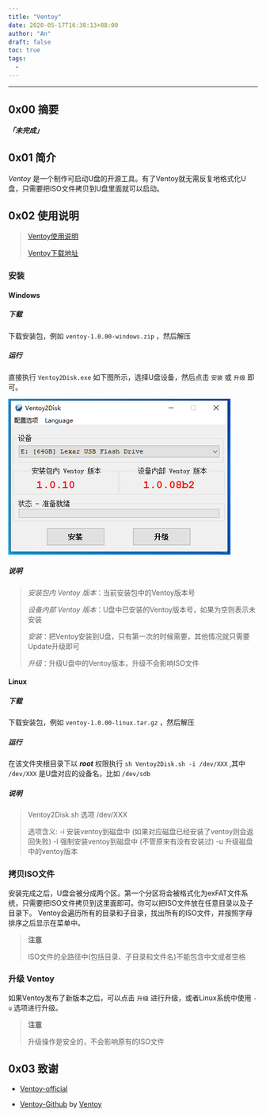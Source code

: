 ```yaml
---
title: "Ventoy"
date: 2020-05-17T16:38:13+08:00
author: "An"
draft: false
toc: true
tags: 
  - 
---
```




---

<!-- require APlayer -->
<link rel="stylesheet" href="https://cdn.jsdelivr.net/npm/aplayer/dist/APlayer.min.css">
<script src="https://cdn.jsdelivr.net/npm/aplayer/dist/APlayer.min.js"></script>
<!-- require MetingJS -->
<script src="https://cdn.jsdelivr.net/npm/meting@2/dist/Meting.min.js"></script>

<meting-js
        server="netease"
        type="song"
        id="19711382">
</meting-js>

## 0x00 摘要

***「未完成」***

## 0x01 简介

*Ventoy* 是一个制作可启动U盘的开源工具。有了Ventoy就无需反复地格式化U盘，只需要把ISO文件拷贝到U盘里面就可以启动。

## 0x02 使用说明

>[Ventoy使用说明](https://www.ventoy.net/cn/index.html)
>
>[Ventoy下载地址](https://www.ventoy.net/cn/download.html)

### 安装

#### Windows

##### 下载

下载安装包，例如 `ventoy-1.0.00-windows.zip` ，然后解压

##### 运行

直接执行 `Ventoy2Disk.exe` 如下图所示，选择U盘设备，然后点击 `安装` 或 `升级` 即可。

![界面](/Image/posts/Ventoy/001.png)

##### 说明

>*安装包内 Ventoy 版本*：当前安装包中的Ventoy版本号
>
>*设备内部 Ventoy 版本*：U盘中已安装的Ventoy版本号，如果为空则表示未安装
>
>*安装*：把Ventoy安装到U盘，只有第一次的时候需要，其他情况就只需要Update升级即可
>
>*升级*：升级U盘中的Ventoy版本，升级不会影响ISO文件

#### Linux

##### 下载

下载安装包，例如 `ventoy-1.0.00-linux.tar.gz` ，然后解压

##### 运行

在该文件夹根目录下以 ***root*** 权限执行 `sh Ventoy2Disk.sh -i /dev/XXX` ,其中 `/dev/XXX` 是U盘对应的设备名，比如 `/dev/sdb`

##### 说明

>Ventoy2Disk.sh  选项  /dev/XXX
>
>  选项含义:
>    -i   安装ventoy到磁盘中 (如果对应磁盘已经安装了ventoy则会返回失败)
>    -I   强制安装ventoy到磁盘中 (不管原来有没有安装过)
>    -u   升级磁盘中的ventoy版本

### 拷贝ISO文件

安装完成之后，U盘会被分成两个区。第一个分区将会被格式化为exFAT文件系统，只需要把ISO文件拷贝到这里面即可。你可以把ISO文件放在任意目录以及子目录下。 Ventoy会遍历所有的目录和子目录，找出所有的ISO文件，并按照字母排序之后显示在菜单中。

>**注意**
>
>ISO文件的全路径中(包括目录、子目录和文件名)不能包含中文或者空格

### 升级 Ventoy

如果Ventoy发布了新版本之后，可以点击 `升级` 进行升级，或者Linux系统中使用 `-u` 选项进行升级。

>**注意**
>
>升级操作是安全的，不会影响原有的ISO文件

## 0x03 致谢

- [Ventoy-official](https://www.ventoy.net/)

- [Ventoy-Github](https://github.com/ventoy/Ventoy) by [Ventoy](https://github.com/ventoy)